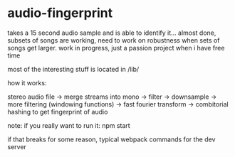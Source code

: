 # audio-fingerprint
takes a 15 second audio sample and is able to identify it... almost done, subsets of songs are working, need to work on robustness when sets of songs get larger. work in progress, just a passion project when i have free time

most of the interesting stuff is located in /lib/

how it works:

stereo audio file -> merge streams into mono -> filter -> downsample -> more filtering (windowing functions) -> fast fourier transform -> combitorial hashing to get fingerprint of audio

note: if you really want to run it: npm start

if that breaks for some reason, typical webpack commands for the dev server
